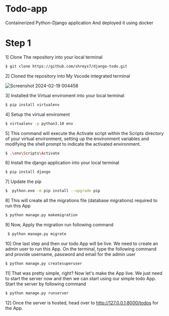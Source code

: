 # Todo-app
Containerized Python-Django application And deployed it using docker
# Step 1 
1] Clone The repository into your local terminal 
```bash
$ git clone https://github.com/shreys7/django-todo.git
```
2] Cloned the repository into My Vscode integrated terminal

![Screenshot 2024-02-19 004458](https://github.com/AdityaAgasti007/Todo-app/assets/159541012/cab6f5c6-d6c1-4e0f-865e-3b04e829b1fc)

3] Installed the Virtual enviroment into your local terminal 
``` bash
$ pip install virtualenv
```
4] Setup the virtual enviroment 
```bash
$ virtualenv -p python3.10 env
```
5] This command will execute the Activate script within the Scripts directory of your virtual environment, setting up the environment variables and modifying the shell prompt to indicate the activated environment.
```bash
$ .\env\Scripts\Activate
```
6]  Install the django application into your local terminal 
```bash
$ pip install django 
```
7] Update the pip 
```bash
$  python.exe -m pip install --upgrade pip
```
8] This will create all the migrations file (database migrations) required to run this App
```bash
$ python manage.py makemigration
```
9] Now, Apply the migration run following command
```bash
 $ python manage.py migrate
```
10] One last step and then our todo App will be live. We need to create an admin user to run this App. On the terminal, type the following command and provide username, password and email for the admin user
```bash
$ python manage.py createsuperuser
```
11] That was pretty simple, right? Now let's make the App live. We just need to start the server now and then we can start using our simple todo App. Start the server by following command
```bash
$ python manage.py runserver
```
12] Once the server is hosted, head over to http://127.0.0.1:8000/todos for the App.
